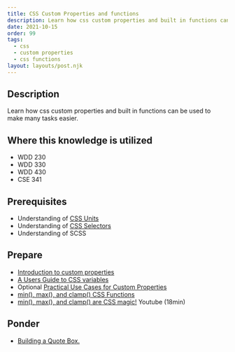```yaml
---
title: CSS Custom Properties and functions
description: Learn how css custom properties and built in functions can be used to make many tasks easier.
date: 2021-10-15
order: 99
tags:
  - css
  - custom properties
  - css functions
layout: layouts/post.njk
---
```


## Description

Learn how css custom properties and built in functions can be used to make many tasks easier.

## Where this knowledge is utilized

- WDD 230
- WDD 330
- WDD 430
- CSE 341

## Prerequisites

- Understanding of [CSS Units](../units-measurement)
- Understanding of [CSS Selectors](../selectors)
- Understanding of SCSS

## Prepare

- [Introduction to custom properties](https://piccalil.li/tutorial/getting-started-with-css-custom-properties/)
- [A Users Guide to CSS variables](https://increment.com/frontend/a-users-guide-to-css-variables/)
- Optional [Practical Use Cases for Custom Properties](https://ishadeed.com/article/practical-css-variables/.)
- [min(), max(), and clamp() CSS Functions](https://ishadeed.com/article/css-min-max-clamp/)
- [min(), max(), and clamp() are CSS magic!](https://www.youtube.com/watch?v=U9VF-4euyRo) Youtube (18min)

## Ponder

- [Building a Quote Box.](ponder1/)
